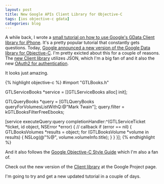 ```yaml
--- 
layout: post
title: New Google APIs Client Library for Objective-C
tags: [ios objective-c gdata]
categories: blog
---
```


A while back, I wrote a [small tutorial on how to use Google's GData Client library for iPhone](http://johntwang.com/blog/2009/06/08/how-to-use-google-apis-with-iphone-sdk/). It's a pretty popular tutorial that constantly gets questions. Today, [Google announced a new version of the Google Data library for Objective-C](http://googlecode.blogspot.com/2011/08/new-objective-c-library-for-new.html). I'm pretty exicted about this for a couple of reasons. The [new Client library](http://code.google.com/p/google-api-objectivec-client/) utilizes JSON, which I'm a big fan of and it also the new [OAuth2 for authentication](http://googlecode.blogspot.com/2011/03/making-auth-easier-oauth-20-for-google.html).

It looks just amazing.

{% highlight objective-c %}
#import "GTLBooks.h"

GTLServiceBooks *service = [[GTLServiceBooks alloc] init];

GTLQueryBooks *query = 
  [GTLQueryBooks queryForVolumesListWithQ:@"Mark Twain"];
query.filter = kGTLBooksFilterFreeEbooks;

[service executeQuery:query
    completionHandler:^(GTLServiceTicket *ticket,
                        id object, NSError *error) {
      // callback
      if (error == nil) {
        GTLBooksVolumes *results = object;
        for (GTLBooksVolume *volume in results) {
          NSLog(@"%@", volume.volumeInfo.title);
        }
      }
    }];
{% endhighlight %}

And it also follows the [Google Objective-C Style Guide](http://google-styleguide.googlecode.com/svn/trunk/objcguide.xml) which I'm also a fan of.

Check out the new version of the [Client library](http://code.google.com/p/google-api-objectivec-client/) at the Google Project page.

I'm going to try and get a new updated tutorial in a couple of days.
